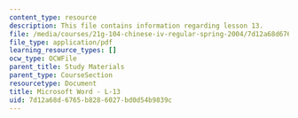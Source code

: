 ```yaml
---
content_type: resource
description: This file contains information regarding lesson 13.
file: /media/courses/21g-104-chinese-iv-regular-spring-2004/7d12a68d6765b8286027bd0d54b9839c_MIT21G_104S04_L13.pdf
file_type: application/pdf
learning_resource_types: []
ocw_type: OCWFile
parent_title: Study Materials
parent_type: CourseSection
resourcetype: Document
title: Microsoft Word - L-13
uid: 7d12a68d-6765-b828-6027-bd0d54b9839c
---
```

